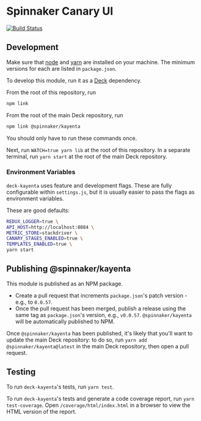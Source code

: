 # Spinnaker Canary UI

[![Build Status](https://travis-ci.org/spinnaker/deck-kayenta.png?branch=master)](https://travis-ci.org/spinnaker/deck-kayenta)

## Development

Make sure that [node](http://nodejs.org/download/) and [yarn](https://yarnpkg.com/en/docs/install)
are installed on your machine. The minimum versions for each are listed in `package.json`.

To develop this module, run it as a [Deck](https://github.com/spinnaker/deck) dependency.

From the root of this repository, run

```bash
npm link
```

From the root of the main Deck repository, run

```bash
npm link @spinnaker/kayenta
```

You should only have to run these commands once.

Next, run `WATCH=true yarn lib` at the root of this repository. In a separate terminal,
run `yarn start` at the root of the main Deck repository.

### Environment Variables

`deck-kayenta` uses feature and development flags. These are fully configurable within `settings.js`,
but it is usually easier to pass the flags as environment variables.

These are good defaults:

```bash
REDUX_LOGGER=true \
API_HOST=http://localhost:8084 \
METRIC_STORE=stackdriver \
CANARY_STAGES_ENABLED=true \
TEMPLATES_ENABLED=true \
yarn start
```

## Publishing @spinnaker/kayenta

This module is published as an NPM package.

- Create a pull request that increments `package.json`'s patch version - e.g., to `0.0.57`.
- Once the pull request has been merged, publish a release using the same tag as `package.json`'s version, e.g., `v0.0.57`. `@spinnaker/kayenta` will be automatically published to NPM.

Once `@spinnaker/kayenta` has been published, it's likely that
you'll want to update the main Deck repository: to do so, run `yarn add @spinnaker/kayenta@latest`
in the main Deck repository, then open a pull request.

## Testing

To run `deck-kayenta`'s tests, run `yarn test`.

To run `deck-kayenta`'s tests and generate a code coverage report, run `yarn test-coverage`.
Open `/coverage/html/index.html` in a browser to view the HTML version of the report.
